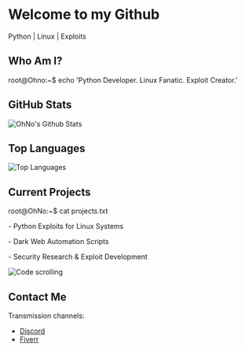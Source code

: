 <div class="section">
    <h1 class="title glitch" data-text="Welcome to the Abyss">Welcome to my Github</h1>
    <p class="glitch" data-text="Python | Linux | Exploits">Python | Linux | Exploits</p>
</div>

<div class="section">
    <h2 class="title">Who Am I?</h2>
    <div class="terminal">
        <p>root@Ohno:~$ echo 'Python Developer. Linux Fanatic. Exploit Creator.'</p>
    </div>
</div>

<div class="section stats">
    <div>
        <h2 class="title">GitHub Stats</h2>
        <img src="https://github-readme-stats.vercel.app/api?username=OhnoMain&include_all_commits=true&count_private=true&show_icons=true&line_height=20&title_color=00ff00&icon_color=ff00ff&text_color=00ffff&bg_color=0,000000,130F40" alt="OhNo's Github Stats"/>
    </div>
    <div>
        <h2 class="title">Top Languages</h2>
        <img src="https://github-readme-stats.vercel.app/api/top-langs/?username=OhnoMain&layout=compact&langs_count=8&title_color=00ff00&text_color=00ffff&bg_color=0,000000,130F40" alt="Top Languages"/>
    </div>
</div>

<div class="section">
    <h2 class="title">Current Projects</h2>
    <div class="terminal">
        <p>root@OhNo:~$ cat projects.txt</p>
        <p>- Python Exploits for Linux Systems</p>
        <p>- Dark Web Automation Scripts</p>
        <p>- Security Research & Exploit Development</p>
    </div>
    <img src="https://encrypted-tbn0.gstatic.com/images?q=tbn:ANd9GcRd7LQPRmWo6IKPan2YdEjMGZ6dSL36sKi63w&s" class="gif" alt="Code scrolling"/>
</div>

<div class="section">
    <h2 class="title">Contact Me</h2>
    <p>Transmission channels:</p>
    <ul>
        <li><a href="https://twitter.com/OhNoMain" target="_blank">Discord</a></li>
        <li><a href="https://www.fiverr.com" target="_blank">Fiverr</a></li>
    </ul>
</div>
